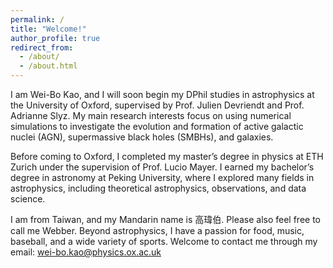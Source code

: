 ```yaml
---
permalink: /
title: "Welcome!"
author_profile: true
redirect_from: 
  - /about/
  - /about.html
---
```


I am Wei-Bo Kao, and I will soon begin my DPhil studies in astrophysics at the University of Oxford, supervised by Prof. Julien Devriendt and Prof. Adrianne Slyz. My main research interests focus on using numerical simulations to investigate the evolution and formation of active galactic nuclei (AGN), supermassive black holes (SMBHs), and galaxies.

Before coming to Oxford, I completed my master’s degree in physics at ETH Zurich under the supervision of Prof. Lucio Mayer. I earned my bachelor’s degree in astronomy at Peking University, where I explored many fields in astrophysics, including theoretical astrophysics, observations, and data science.

I am from Taiwan, and my Mandarin name is 高瑋伯. Please also feel free to call me Webber. Beyond astrophysics, I have a passion for food, music, baseball, and a wide variety of sports. Welcome to contact me through my email: wei-bo.kao@physics.ox.ac.uk
